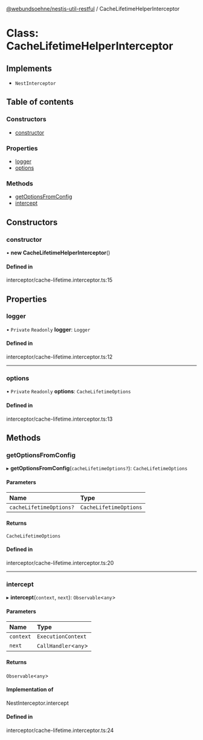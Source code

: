 [@webundsoehne/nestjs-util-restful](../README.md) / CacheLifetimeHelperInterceptor

# Class: CacheLifetimeHelperInterceptor

## Implements

- `NestInterceptor`

## Table of contents

### Constructors

- [constructor](CacheLifetimeHelperInterceptor.md#constructor)

### Properties

- [logger](CacheLifetimeHelperInterceptor.md#logger)
- [options](CacheLifetimeHelperInterceptor.md#options)

### Methods

- [getOptionsFromConfig](CacheLifetimeHelperInterceptor.md#getoptionsfromconfig)
- [intercept](CacheLifetimeHelperInterceptor.md#intercept)

## Constructors

### constructor

• **new CacheLifetimeHelperInterceptor**()

#### Defined in

interceptor/cache-lifetime.interceptor.ts:15

## Properties

### logger

• `Private` `Readonly` **logger**: `Logger`

#### Defined in

interceptor/cache-lifetime.interceptor.ts:12

---

### options

• `Private` `Readonly` **options**: `CacheLifetimeOptions`

#### Defined in

interceptor/cache-lifetime.interceptor.ts:13

## Methods

### getOptionsFromConfig

▸ **getOptionsFromConfig**(`cacheLifetimeOptions?`): `CacheLifetimeOptions`

#### Parameters

| Name                    | Type                   |
| :---------------------- | :--------------------- |
| `cacheLifetimeOptions?` | `CacheLifetimeOptions` |

#### Returns

`CacheLifetimeOptions`

#### Defined in

interceptor/cache-lifetime.interceptor.ts:20

---

### intercept

▸ **intercept**(`context`, `next`): `Observable`<`any`\>

#### Parameters

| Name      | Type                  |
| :-------- | :-------------------- |
| `context` | `ExecutionContext`    |
| `next`    | `CallHandler`<`any`\> |

#### Returns

`Observable`<`any`\>

#### Implementation of

NestInterceptor.intercept

#### Defined in

interceptor/cache-lifetime.interceptor.ts:24
